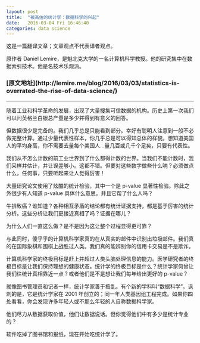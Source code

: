 ```yaml
---
layout: post
title:  "被高估的统计学：数据科学的兴起"
date:   2016-03-04 Fri 16:46:40 
categories: data science
---
```


<p>
这是一篇翻译文章；文章观点不代表译者观点。
</p>

<p>
原作者 Daniel Lemire，是魁北克大学的一名计算机科学教授。他的研究集中在数据索引技术。他是名技术乐观派。
</p>

<h3>[原文地址](http://lemire.me/blog/2016/03/03/statistics-is-overrated-the-rise-of-data-science/)
</h3>

<hr>

<p>
随着工业和科学革命的发展，出现了大量搜集可信数据的机构。历史上第一次我们可以问英格兰白银总产量是多少并得到有意义的回答。
</p>

<p>
但数据很少是完备的。我们几乎总是只能看到部分。幸好有聪明人注意到一般不必做完整计算。通过少量代表性样本，你几乎总是可以得知总体的样貌。想知道美国人的平均身高，你不需要去量每个美国人...量几百或几千个足矣，只要有代表性。
</p>

<p>
我们从不怎么计数的前工业世界到了什么都得计数的世界。当我们不能计数时，我们采样并估计，并让误差够小。这都不错。但要对这些数字做些什么呐？必须做点什么，任何事，只要听起来让人觉得厉害！
</p>

<p>
大量研究论文使用了炫酷的统计检验，其中一个是 p-value 显著性检验。除此之外很少有人知道 p-value 具体什么意思。并且它帮了什么人吗？
</p>

<p>
牛排致癌？谁知道？各种相互矛盾的结论都有统计证据支持，都是基于厉害的统计分析。这些分析让我们更接近真相了吗？证据在哪儿？
</p>

<p>
为什么人们一直这么做？是不是因为这让整个过程显得更可靠？
</p>

<p>
与此同时，傻乎乎的计算机科学家真的在从真实的邮件中识别出垃圾邮件。我们真的在国际象棋和围棋上战胜过人类。我们真的能辨别你的信用卡交易是不是欺诈。
</p>

<p>
计算机科学家的终极目标是赶上并超过人类头脑处理信息的能力。医学研究者的终极目标是让我们保持理想的健康状态。统计学的终极目标是什么？统计学家何曾让我们往统计真相靠近一点？或者他们是不是想让我们每年给出更好的 p-value？
</p>

<p>
就像图书管理员和记者一样，统计学家善于捣乱。有个新的学科叫“数据科学”。讽刺的是，它是统计学家在 2001 年创立的；同一年人类基因组工程完成。如果你四处看看，你会发现许多年轻人或不那么年轻的人自称数据科学家。
</p>

<p>
他们尽力从数据获取价值，他们让数据说话。但你觉得他们中有多少是统计专业的？
</p>

<p>
软件吃掉了图书馆和报纸，现在开始吃统计学了。
</p>

